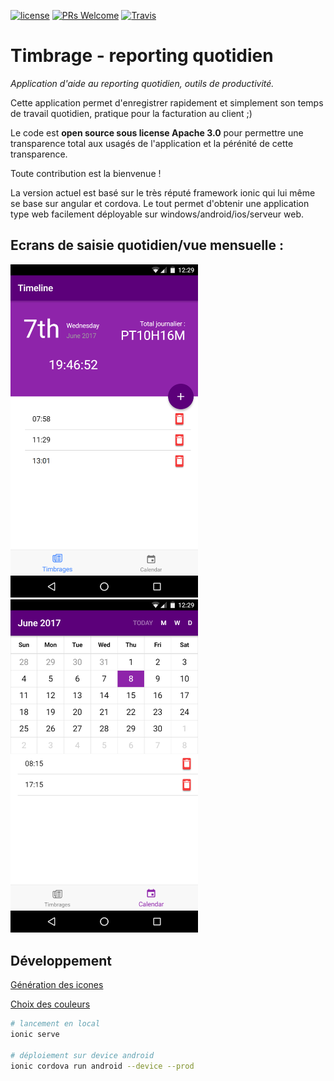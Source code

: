 [![license](https://img.shields.io/github/license/jboz/timbrage.svg?style=flat-square)]()
[![PRs Welcome](https://img.shields.io/badge/PRs-welcome-brightgreen.svg?style=flat-square)](http://makeapullrequest.com)
[![Travis](https://img.shields.io/travis/jboz/timbrage.svg?style=flat-square)]()

# Timbrage - reporting quotidien

_Application d'aide au reporting quotidien, outils de productivité._

Cette application permet d'enregistrer rapidement et simplement son temps de travail quotidien, pratique pour la facturation au client ;)

Le code est **open source sous license Apache 3.0** pour permettre une transparence total aux usagés de l'application et la pérénité de cette transparence.

Toute contribution est la bienvenue !

La version actuel est basé sur le très réputé framework ionic qui lui même se base sur angular et cordova. Le tout permet d'obtenir une application type web facilement déployable sur windows/android/ios/serveur web.

## Ecrans de saisie quotidien/vue mensuelle :

<img src="docs/screen1-android.png" width="300"/> <img src="docs/screen2-android.png" width="300"/>

## Développement

[Génération des icones](https://romannurik.github.io/AndroidAssetStudio/icons-generic.html#source.type=image&source.space.trim=1&source.space.pad=0&size=85&padding=0&color=rgba(96%2C%20125%2C%20139%2C%200)&name=icon)

[Choix des couleurs](https://www.materialpalette.com/purple/teal)

```bash
# lancement en local
ionic serve

# déploiement sur device android
ionic cordova run android --device --prod
```
